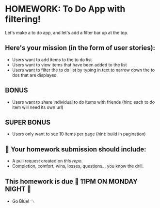 # HOMEWORK: To Do App with filtering!

Let's make a to do app, and let's add a filter bar up at the top.

## Here's your mission (in the form of user stories):

 - Users want to add items to the to do list
 - Users want to view items that have been added to the list
 - Users want to filter the to do list by typing in text to narrow down the to dos that are displayed

## BONUS

 - Users want to share individual to do items with friends (hint: each to do item will need its own url)

## SUPER BONUS

 - Users only want to see 10 items per page (hint: build in pagination)

## 🚀 Your homework submission should include:

- A pull request created on _this repo_.
- Completion, comfort, wins, losses, questions... you know the drill.

## This homework is due 🚨 11PM ON MONDAY NIGHT 🚨

- Go Blue! 〽️

